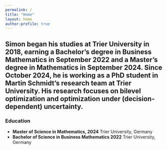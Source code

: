 ```yaml
---
permalink: /
title: "Home"
layout: home
author-profile: true
---
```


Simon began his studies at Trier University in 2018, earning a Bachelor’s degree in Business Mathematics in September 2022 and a Master’s degree in Mathematics in September 2024. Since October 2024, he is working as a PhD student in Martin Schmidt’s research team at Trier University. His research focuses on bilevel optimization and optimization under (decision-dependent) uncertainty. 
---
### Education
* **Master of Science in Mathematics, 2024**
  Trier University, Germany
* **Bachelor of Science in Business Mathematics 2022**
  Trier University, Germany